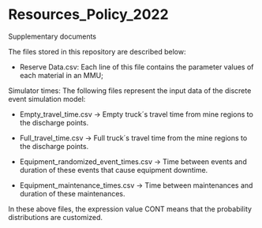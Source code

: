 # Resources_Policy_2022
Supplementary documents

The files stored in this repository are described below:

- Reserve Data.csv: Each line of this file contains the parameter values of each material in an MMU;

Simulator times:
The following files represent the input data of the discrete event simulation model:

- Empty_travel_time.csv -> Empty truck´s travel time from mine regions to the discharge points.

- Full_travel_time.csv -> Full truck´s travel time from the mine regions to the discharge points.

- Equipment_randomized_event_times.csv -> Time between events and duration of these events that cause equipment downtime.

- Equipment_maintenance_times.csv -> Time between maintenances and duration of these maintenances.

In these above files, the expression value CONT means that the probability distributions are customized.
